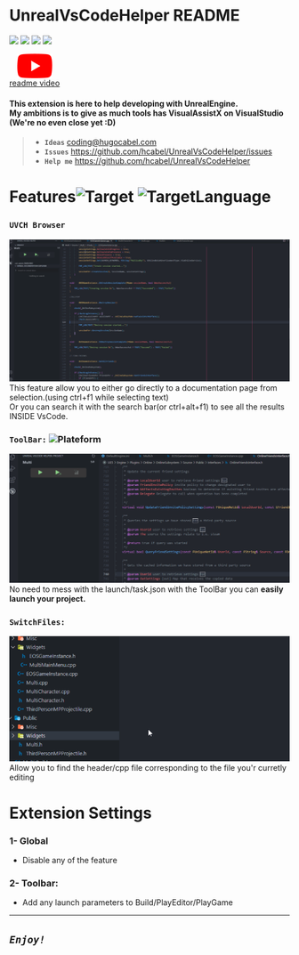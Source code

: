 # UnrealVsCodeHelper README

![](https://img.shields.io/github/stars/hcabel/UnrealVsCodeHelper?label=stars&style=social)
![](https://img.shields.io/github/repo-size/hcabel/UnrealVsCodeHelper)
![](https://img.shields.io/github/issues/hcabel/UnrealVsCodeHelper)
![](https://img.shields.io/github/license/hcabel/UnrealVsCodeHelper)

<div style="display: flex">
	<a style="display: flex; flex-direction: column; align-items: center; width: fit-content;"
		 href="https://youtu.be/_usDZ6osnR4">
		<img src="./resources/readme/youtubelogo.png" alt="UnrealVsCodeHelper README video" />
		readme video
	</a>
</div>

#### This extension is here to help developing with UnrealEngine.<br/> My ambitions is to give as much tools has VisualAssistX on VisualStudio (We're no even close yet :D)

> - **`Ideas`** coding@hugocabel.com
> - **`Issues`** https://github.com/hcabel/UnrealVsCodeHelper/issues
> - **`Help me`** https://github.com/hcabel/UnrealVsCodeHelper

# Features![Target](https://img.shields.io/badge/-Unreal%20Engine-313131?style=for-the-badge&logo=unreal-engine&logoColor=white) ![TargetLanguage](https://img.shields.io/badge/C%2B%2B-00599C?style=for-the-badge&logo=c%2B%2B&logoColor=white)

### **`UVCH Browser`**
![UnrealDocExplorer](./resources/readme/UnrealDocExplorer.gif)<br/>
This feature allow you to either go directly to a documentation page from selection.(using ctrl+f1 while selecting text)<br/>Or you can search it with the search bar(or ctrl+alt+f1) to see all the results INSIDE VsCode.

### **`ToolBar:`** ![Plateform](https://img.shields.io/badge/Windows_Only-0078D6?style=for-the-badge&logo=windows&logoColor=white)
![ToolBar](./resources/readme/ToolBar.gif)<br/>
No need to mess with the launch/task.json with the ToolBar you can **easily launch your project.**
### **`SwitchFiles:`**
![SwitchFile](./resources/readme/SwitchFile.gif)<br/>
Allow you to find the header/cpp file corresponding to the file you'r curretly editing

# Extension Settings

### 1- Global
- Disable any of the feature

### 2- Toolbar:
- Add any launch parameters to Build/PlayEditor/PlayGame

------------------------------------------------------------------------------------------------------------------------

## ***`Enjoy!`***
